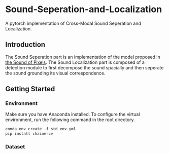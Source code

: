 # Sound-Seperation-and-Localization

A pytorch implementation of Cross-Modal Sound Seperation and Localization. 

## Introduction

The Sound Seperation part is an implementation of the model proposed in [the Sound of Pixels](https://arxiv.org/pdf/1804.03160.pdf). The Sound Localization part is composed of a detection module to first decompose the sound spacially and then seperate the sound grounding its visual correspondence.

## Getting Started

### Environment

Make sure you have Anaconda installed. To configure the virtual environment, run the following command in the root directory.

```python
conda env create -f std_env.yml
pip install chainercv
```
### Dataset

